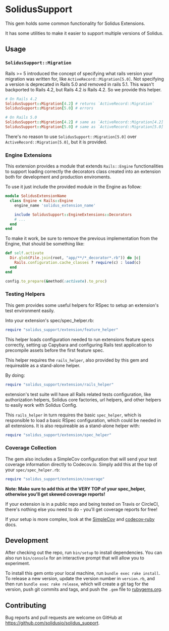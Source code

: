 # SolidusSupport

This gem holds some common functionality for Solidus Extensions.

It has some utilities to make it easier to support multiple versions of Solidus.

## Usage

### `SolidusSupport::Migration`

Rails >= 5 introduced the concept of specifying what rails version your migration was written for, like `ActiveRecord::Migration[5.0]`.
Not specifying a version is deprecated in Rails 5.0 and removed in rails 5.1.
This wasn't backported to Rails 4.2, but Rails 4.2 _is_ Rails 4.2. So we provide this helper.

``` ruby
# On Rails 4.2
SolidusSupport::Migration[4.2] # returns `ActiveRecord::Migration`
SolidusSupport::Migration[5.0] # errors

# On Rails 5.0
SolidusSupport::Migration[4.2] # same as `ActiveRecord::Migration[4.2]`
SolidusSupport::Migration[5.0] # same as `ActiveRecord::Migration[5.0]`
```

There's no reason to use `SolidusSupport::Migration[5.0]` over `ActiveRecord::Migration[5.0]`, but it is provided.

### Engine Extensions

This extension provides a module that extends `Rails::Engine` functionalities
to support loading correctly the decorators class created into an extension
both for development and production enviroments.

To use it just include the provided module in the Engine as follow:

```ruby
module SolidusExtensionName
  class Engine < Rails::Engine
    engine_name 'solidus_extension_name'

    include SolidusSupport::EngineExtensions::Decorators
    # ...
  end
end
```

To make it work, be sure to remove the previous implementation from the
Engine, that should be something like:

```ruby
def self.activate
  Dir.glob(File.join(root, "app/**/*_decorator*.rb")) do |c|
    Rails.configuration.cache_classes ? require(c) : load(c)
  end
end

config.to_prepare(&method(:activate).to_proc)
```

### Testing Helpers

This gem provides some useful helpers for RSpec to setup an extension's test
environment easily.

Into your extension's spec/spec_helper.rb:

```ruby
require "solidus_support/extension/feature_helper"
```

This helper loads configuration needed to run extensions feature specs
correctly, setting up Capybara and configuring Rails test application
to precompile assets before the first feature spec.

This helper requires the `rails_helper`, also provided by this gem and
requireable as a stand-alone helper.

By doing:

```ruby
require "solidus_support/extension/rails_helper"
```

extension's test suite will have all Rails related tests configuration,
like authorization helpers, Solidus core factories, url helpers, and
other helpers to easily work with Solidus Config.

This `rails_helper` in turn requires the basic `spec_helper`, which is
responsible to load a basic RSpec configuration, which could be needed
in all extensions. It is also requireable as a stand-alone helper with:

```ruby
require "solidus_support/extension/spec_helper"
```

### Coverage Collection

The gem also includes a SimpleCov configuration that will send your test
coverage information directly to Codecov.io. Simply add this at the top
of your `spec/spec_helper.rb`:

```ruby
require "solidus_support/extension/coverage"
```

**Note: Make sure to add this at the VERY TOP of your spec_helper,
otherwise you'll get skewed coverage reports!**

If your extension is in a public repo and being tested on Travis or
CircleCI, there's nothing else you need to do - you'll get coverage
reports for free!

If your setup is more complex, look at the [SimpleCov](https://github.com/colszowka/simplecov)
and [codecov-ruby](https://github.com/codecov/codecov-ruby) docs.

## Development

After checking out the repo, run `bin/setup` to install dependencies. You can also run `bin/console` for an interactive prompt that will allow you to experiment.

To install this gem onto your local machine, run `bundle exec rake install`. To release a new version, update the version number in `version.rb`, and then run `bundle exec rake release`, which will create a git tag for the version, push git commits and tags, and push the `.gem` file to [rubygems.org](https://rubygems.org).

## Contributing

Bug reports and pull requests are welcome on GitHub at https://github.com/solidusio/solidus_support.

